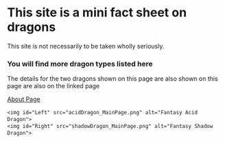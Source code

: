 <!DCOTYPE html>
<html>
  <head>
    <link rel="stylesheet" href="style.css">
  </head>
  
  <body>
    <h1>This site is a mini fact sheet on dragons</h1>
    <p>This site is not necessarily to be taken wholly seriously.</p>   
    <h3>You will find more dragon types listed here</h3>
    <p>The details for the two dragons shown on this page are also shown on this page are also on the linked page</p>
    <a href="aboutPage.md">About Page</a>
    
    <img id="Left" src="acidDragon_MainPage.png" alt="Fantasy Acid Dragon">
    <img id="Right" src="shadowDragon_MainPage.png" alt="Fantasy Shadow Dragon">
  </body>
</html>
